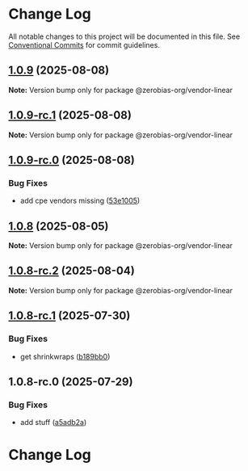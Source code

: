 # Change Log

All notable changes to this project will be documented in this file.
See [Conventional Commits](https://conventionalcommits.org) for commit guidelines.

## [1.0.9](https://github.com/zerobias-org/vendor/compare/@zerobias-org/vendor-linear@1.0.9-rc.1...@zerobias-org/vendor-linear@1.0.9) (2025-08-08)

**Note:** Version bump only for package @zerobias-org/vendor-linear





## [1.0.9-rc.1](https://github.com/zerobias-org/vendor/compare/@zerobias-org/vendor-linear@1.0.9-rc.0...@zerobias-org/vendor-linear@1.0.9-rc.1) (2025-08-08)

**Note:** Version bump only for package @zerobias-org/vendor-linear





## [1.0.9-rc.0](https://github.com/zerobias-org/vendor/compare/@zerobias-org/vendor-linear@1.0.8...@zerobias-org/vendor-linear@1.0.9-rc.0) (2025-08-08)


### Bug Fixes

* add cpe vendors missing ([53e1005](https://github.com/zerobias-org/vendor/commit/53e100520e848be73b2cba8a0ef4f184844b8abb))





## [1.0.8](https://github.com/zerobias-org/vendor/compare/@zerobias-org/vendor-linear@1.0.8-rc.2...@zerobias-org/vendor-linear@1.0.8) (2025-08-05)

**Note:** Version bump only for package @zerobias-org/vendor-linear





## [1.0.8-rc.2](https://github.com/zerobias-org/vendor/compare/@zerobias-org/vendor-linear@1.0.8-rc.1...@zerobias-org/vendor-linear@1.0.8-rc.2) (2025-08-04)

**Note:** Version bump only for package @zerobias-org/vendor-linear





## [1.0.8-rc.1](https://github.com/zerobias-org/vendor/compare/@zerobias-org/vendor-linear@1.0.8-rc.0...@zerobias-org/vendor-linear@1.0.8-rc.1) (2025-07-30)


### Bug Fixes

* get shrinkwraps ([b189bb0](https://github.com/zerobias-org/vendor/commit/b189bb0cf53ad66427530ccc0eab7824527942d3))





## 1.0.8-rc.0 (2025-07-29)


### Bug Fixes

* add stuff ([a5adb2a](https://github.com/zerobias-org/vendor/commit/a5adb2aecd0670c42e9077affecb6a047bf30fc6))





# Change Log
